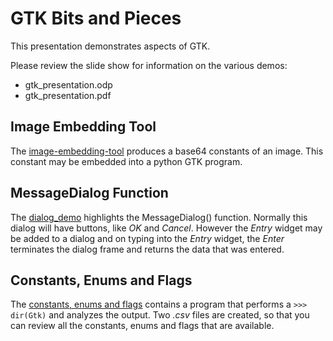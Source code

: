 # GTK Bits and Pieces

This presentation demonstrates aspects of GTK.

Please review the slide show for information on the various demos:

* gtk_presentation.odp
* gtk_presentation.pdf

## Image Embedding Tool

The [image-embedding-tool](https://github.com/HamPUG/meetings/tree/master/2020/2020-07-13/gtk/image-embedding-tool) produces
a base64 constants of an image. This constant may be embedded into a python GTK program.

## MessageDialog Function

The [dialog_demo](https://github.com/HamPUG/meetings/tree/master/2020/2020-07-13/gtk/dialog_demo) highlights the
MessageDialog() function. Normally this dialog will have buttons, like *OK* and *Cancel*. However the *Entry* widget
may be added to a dialog and on typing into the *Entry* widget, the *Enter* terminates the dialog frame and returns
the data that was entered.

## Constants, Enums and Flags

The [constants, enums and flags](https://github.com/HamPUG/meetings/tree/master/2020/2020-07-13/gtk/constants-enums-flags) contains a 
program that performs a `>>> dir(Gtk)` and analyzes the output. Two *.csv* files are created, so that you can review all the constants,
enums and flags that are available.
